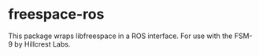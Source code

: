 # freespace-ros
This package wraps libfreespace in a ROS interface. For use with the FSM-9 by Hillcrest Labs.
